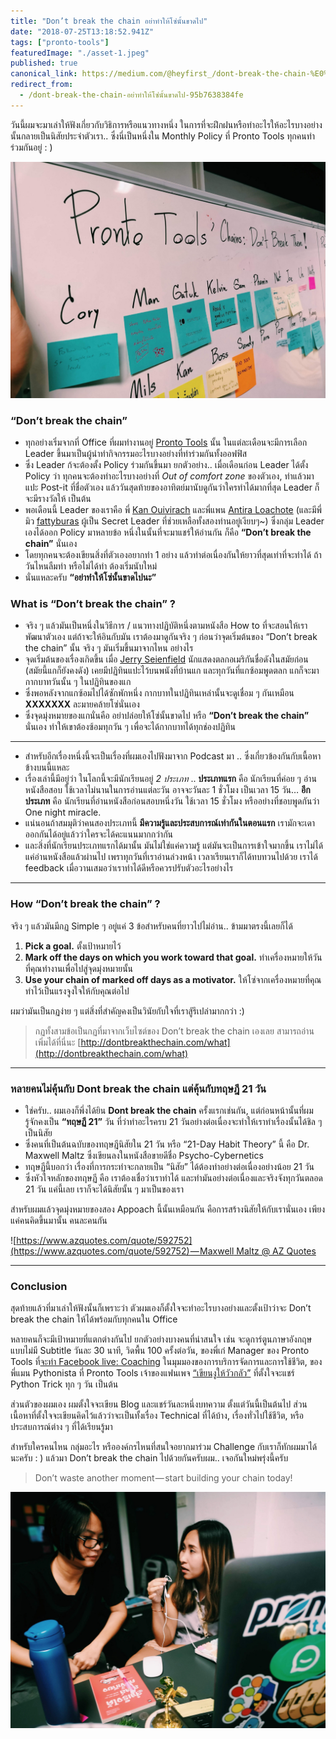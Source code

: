 ```yaml
---
title: "Don’t break the chain อย่าทำให้โซ่นั้นขาดไป"
date: "2018-07-25T13:18:52.941Z"
tags: ["pronto-tools"]
featuredImage: "./asset-1.jpeg"
published: true
canonical_link: https://medium.com/@heyfirst_/dont-break-the-chain-%E0%B8%AD%E0%B8%A2%E0%B9%88%E0%B8%B2%E0%B8%97%E0%B8%B3%E0%B9%83%E0%B8%AB%E0%B9%89%E0%B9%82%E0%B8%8B%E0%B9%88%E0%B8%99%E0%B8%B1%E0%B9%89%E0%B8%99%E0%B8%82%E0%B8%B2%E0%B8%94%E0%B9%84%E0%B8%9B-95b7638384fe
redirect_from:
  - /dont-break-the-chain-อย่าทำให้โซ่นั้นขาดไป-95b7638384fe
---
```


วันนี้ผมจะมาเล่าให้ฟังเกี่ยวกับวิธิการหรือแนวทางหนึ่ง ในการที่จะฝึกฝนหรือทำอะไรให้อะไรบางอย่างนั้นกลายเป็นนิสัยประจำตัวเรา.. ซึ่งนี่เป็นหนึ่งใน Monthly Policy ที่ Pronto Tools ทุกคนทำร่วมกันอยู่ : )

![“Don’t break the chain“ BOARD at Pronto Tools](./asset-1.jpeg)

### “Don’t break the chain”

- ทุกอย่างเริ่มจากที่ Office ที่ผมทำงานอยู่ [Pronto Tools](https://www.prontotools.io) นั้น ในแต่ละเดือนจะมีการเลือก Leader ขึ้นมาเป็นผู้นำทำกิจกรรมอะไรบางอย่างที่ทำร่วมกันทั้งออฟฟิส
- ซึ่ง Leader ก้จะต้องตั้ง Policy ร่วมกันขึ้นมา ยกตัวอย่าง.. เมื่อเดือนก่อน Leader ได้ตั้ง Policy ว่า ทุกคนจะต้องทำอะไรบางอย่างที่ _Out of comfort zone_ ของตัวเอง, ทำแล้วมาแปะ Post-it ที่ชื่อตัวเอง แล้ววันสุดท้ายของอาทิตย์มานับดูกันว่าใครทำได้มากที่สุด Leader ก็จะมีรางวัลให้ เป็นต้น
- พอเดือนนี้ Leader ของเราคือ พี่ [Kan Ouivirach](https://medium.com/u/6f6af3cc17e7) และพี่แพน [Antira Loachote](https://medium.com/u/9742d1cbc5e3) (และมีพี่มิว [fattyburas](https://medium.com/u/cfe579f14572) ผู้เป็น Secret Leader ที่ช่วยเหลือทั้งสองท่านอยู่เงียบๆ~) ซึ่งกลุ่ม Leader เองได้ออก Policy มาหลายข้อ หนึ่งในนั้นที่จะมาแชร์ให้อ่านกัน ก็คือ **“Don’t break the chain”** นั่นเอง
- โดยทุกคนจะต้องเขียนสิ่งที่ตัวเองอยากทำ 1 อย่าง แล้วทำต่อเนื่องกันให้ยาวที่สุดเท่าที่จะทำได้ ถ้าวันไหนลืมทำ หรือไม่ได้ทำ ต้องเริ่มนับใหม่
- นั่นแหละครับ **“อย่าทำให้โซ่นั้นขาดไปนะ”**

### What is “Don’t break the chain” ?

- จริง ๆ แล้วมันเป็นหนึ่งในวิธีการ / แนวทางปฏิบัติหนึ่งตามหนังสือ How to ที่จะสอนให้เราพัฒนาตัวเอง แต่ถ้าจะให้อินกับมัน เราต้องมาดูกันจริง ๆ ก่อนว่าจุดเริ่มต้นของ “Don’t break the chain” นั้น จริง ๆ มันเริ่มขึ้นมาจากไหน อย่างไร
- จุดเริ่มต้นของเรื่องเกิดขึ้น เมื่อ [Jerry Seienfield](https://en.wikipedia.org/wiki/Jerry_Seinfeld) นักแสดงตลกอเมริกันชื่อดังในสมัยก่อน (สมัยนี้แกก็ยังคงดัง) เคยมีปฏิทินแปะไว้บนพนังที่บ้านแก และทุกวันที่แกซ้อมพูดตลก แกก็จะมากากบาทวันนั้น ๆ ในปฏิทินของแก
- ซึ่งพอหลังจากแกซ้อมไปได้ซักพักหนึ่ง กากบาทในปฏิทินเหล่านั้นจะดูเชื่อม ๆ กันเหมือน **XXXXXXX** ละมายคล้ายโซ่นั่นเอง
- ซึ่งจุดมุ่งหมายของแกนั่นคือ อย่าปล่อยให้โซ่นั้นขาดไป หรือ **“Don’t break the chain”** นั่นเอง ทำให้เขาต้องซ้อมทุกวัน ๆ เพื่อจะได้กากบาทได้ทุกช่องปฏิทิน

---

- สำหรับอีกเรื่องหนึ่งนี้จะเป็นเรื่องที่ผมเองไปฟังมาจาก Podcast มา .. ซึ่งเกี่ยวข้องกันกับเนื้อหาข้างบนนี้แหละ
- เรื่องเล่านี้มีอยู่ว่า ในโลกนี้จะมีนักเรียนอยู่ *2 ประเภท* .. **ประเภทแรก** คือ นักเรียนที่ค่อย ๆ อ่านหนังสือสอบ ใช้เวลาไม่นานในการอ่านแต่ละวัน อาจจะวันละ 1 ชั่วโมง เป็นเวลา 15 วัน… **อีกประเภท** คือ นักเรียนที่อ่านหนังสือก่อนสอบหนึ่งวัน ใช้เวลา 15 ชั่วโมง หรืออย่างที่ชอบพูดกันว่า One night miracle.
- แน่นอนถ้าสมมุติว่าคนสองประเภทนี้ **มีความรู้และประสบการณ์เท่ากันในตอนแรก** เรามักจะเดาออกกันได้อยู่แล้วว่าใครจะได้คะแนนมากกว่ากัน
- และสิ่งที่นักเรียนประเภทแรกได้มานั้น มันไม่ใช่แค่ความรู้ แต่มันจะเป็นการเข้าใจมากขึ้น เราไม่ได้แค่อ่านหนังสือแล้วผ่านไป เพราทุกวันที่เราอ่านล่วงหน้า เวลาเรียนเราก็ได้ทบทวนไปด้วย เราได้ feedback เมื่อวานเสมอว่าเราทำได้ดีหรือควรปรับตัวอะไรอย่างไร

---

### How “Don’t break the chain” ?

จริง ๆ แล้วมันมีกฏ Simple ๆ อยู่แค่ 3 ข้อสำหรับคนที่ยาวไปไม่อ่าน.. ข้ามมาตรงนี้เลยก็ได้

1.  **Pick a goal.** ตั้งเป้าหมายไว้
2.  **Mark off the days on which you work toward that goal.** ทำเครื่องหมายให้วันที่คุณทำงานเพื่อไปสู่จุดมุ่งหมายนั้น
3.  **Use your chain of marked off days as a motivator.** ให้โซ่จากเครื่องหมายที่คุณทำไว้เป็นแรงจูงใจให้กับคุณต่อไป

ผมว่ามันเป็นกฏง่าย ๆ แต่สิ่งที่สำคัญคงเป็นวินัยกับใจที่เราสู้รึเปล่ามากกว่า :)

> กฏทั้งสามข้อเป็นกฏที่มาจากเว็บไซต์ของ Don’t break the chain เองเลย สามารถอ่านเพิ่มได้ที่นี่นะ [http://dontbreakthechain.com/what](http://dontbreakthechain.com/what)

---

### หลายคนไม่คุ้นกับ Dont break the chain แต่คุ้นกับทฤษฎี 21 วัน

- ใช่ครับ.. ผมเองก็พึ่งได้ยิน **Dont break the chain** ครั้งแรกเช่นกัน, แต่ก่อนหน้านั้นที่ผมรู้จักคงเป็น **“ทฤษฏี 21”** วัน ที่ว่าทำอะไรครบ 21 วันอย่างต่อเนื่องจะทำให้เราทำเรื่องนั้นได้ชิล ๆ เป็นนิสัย
- ซึ่งคนที่เป็นต้นฉบับของทฤษฎีนิสัยใน 21 วัน หรือ “21-Day Habit Theory” นี้ คือ Dr. Maxwell Maltz ซึ่งเขียนลงในหนังสือขายดีชื่อ Psycho-Cybernetics
- ทฤษฏีนี้บอกว่า เรื่องที่การกระทำจะกลายเป็น “นิสัย” ได้ต้องทำอย่างต่อเนื่องอย่างน้อย 21 วัน
- ซึ่งหัวใจหลักของทฤษฏี คือ เราต้องเชื่อว่าเราทำได้ และทำมันอย่างต่อเนื่องและจริงจังทุกวันตลอด 21 วัน แค่นี้เลย เราก็จะได้นิสัยนั้น ๆ มาเป็นของเรา

สำหรับผมแล้วจุดมุ่งหมายของสอง Appoach นี้นั้นเหมือนกัน คือการสร้างนิสัยให้กับเรานั่นเอง เพียงแค่คนคิดขึ้นมานั้น คนละคนกัน

![[https://www.azquotes.com/quote/592752](https://www.azquotes.com/quote/592752) — Maxwell Maltz @ AZ Quotes](./asset-2.jpeg)

---

### Conclusion

สุดท้ายแล้วที่มาเล่าให้ฟังนั้นก็เพราะว่า ตัวผมเองก็ตั้งใจจะทำอะไรบางอย่างและตั้งเป้าว่าจะ Don’t break the chain ให้ได้พร้อมกับทุกคนใน Office

หลายคนก็จะมีเป้าหมายที่แตกต่างกันไป ยกตัวอย่างบางคนที่น่าสนใจ เช่น จะดูการ์ตูนภาษาอังกฤษแบบไม่มี Subtitle วันละ 30 นาที, วิดพื้น 100 ครั้งต่อวัน, ของพี่เก๋ Manager ของ​ Pronto Tools ที่[จะทำ Facebook live: Coaching](https://www.facebook.com/nattanicha/videos/10156517990753936/?hc_ref=ARQYYTazCqS6NPHHrKjj__lUHALfxmolqRvdHZeXHlAr3pzTAi6R-bL-BI5AgDr8tk4) ในมุมมองของการบริการจัดการและการใช้ชีวิต, ของพี่แมน Pythonista ที่ Pronto Tools เจ้าของแฟนเพจ [“เขียนงูให้วัวกลัว”](https://www.facebook.com/writepythontoscarecow) ที่ตั้งใจจะแชร์ Python Trick ทุก ๆ วัน เป็นต้น

ส่วนตัวของผมเอง ผมตั้งใจจะเขียน Blog และแชร์วันละหนึ่งบทความ ตั้งแต่วันนี้เป็นต้นไป ส่วนเนื้อหาที่ตั้งใจจะเขียนคิดไว้แล้วว่าจะเป็นทั้งเรื่อง Technical ที่ได้บ้าง, เรื่องทั่วไปใช้ชีวิต, หรือประสบการณ์ต่าง ๆ ที่ได้เรียนรู้มา

สำหรับใครคนไหน กลุ่มอะไร หรือองค์กรไหนที่สนใจอยากมาร่วม Challenge กับเราก็ทักผมมาได้นะครับ : ) แล้วมา Don’t break the chain ไปด้วยกันครับผม.. เจอกันใหม่พรุ่งนี้ครับ

> Don’t waste another moment — start building your chain today!

![พี่แยม & พี่เก๋ Manager— Live @ Pronto Tools](./asset-3.jpeg)
